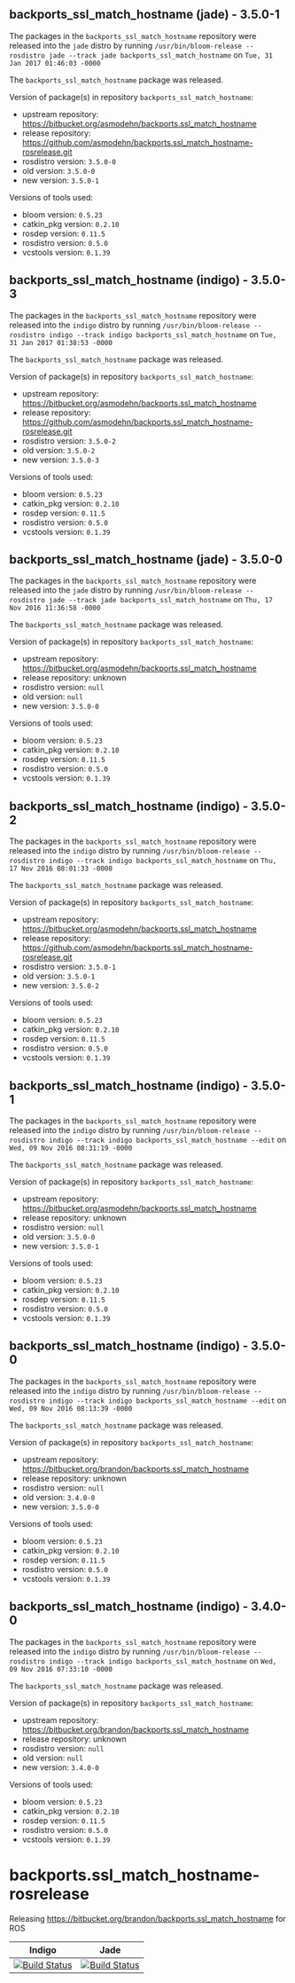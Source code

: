 ## backports_ssl_match_hostname (jade) - 3.5.0-1

The packages in the `backports_ssl_match_hostname` repository were released into the `jade` distro by running `/usr/bin/bloom-release --rosdistro jade --track jade backports_ssl_match_hostname` on `Tue, 31 Jan 2017 01:46:03 -0000`

The `backports_ssl_match_hostname` package was released.

Version of package(s) in repository `backports_ssl_match_hostname`:

- upstream repository: https://bitbucket.org/asmodehn/backports.ssl_match_hostname
- release repository: https://github.com/asmodehn/backports.ssl_match_hostname-rosrelease.git
- rosdistro version: `3.5.0-0`
- old version: `3.5.0-0`
- new version: `3.5.0-1`

Versions of tools used:

- bloom version: `0.5.23`
- catkin_pkg version: `0.2.10`
- rosdep version: `0.11.5`
- rosdistro version: `0.5.0`
- vcstools version: `0.1.39`


## backports_ssl_match_hostname (indigo) - 3.5.0-3

The packages in the `backports_ssl_match_hostname` repository were released into the `indigo` distro by running `/usr/bin/bloom-release --rosdistro indigo --track indigo backports_ssl_match_hostname` on `Tue, 31 Jan 2017 01:38:53 -0000`

The `backports_ssl_match_hostname` package was released.

Version of package(s) in repository `backports_ssl_match_hostname`:

- upstream repository: https://bitbucket.org/asmodehn/backports.ssl_match_hostname
- release repository: https://github.com/asmodehn/backports.ssl_match_hostname-rosrelease.git
- rosdistro version: `3.5.0-2`
- old version: `3.5.0-2`
- new version: `3.5.0-3`

Versions of tools used:

- bloom version: `0.5.23`
- catkin_pkg version: `0.2.10`
- rosdep version: `0.11.5`
- rosdistro version: `0.5.0`
- vcstools version: `0.1.39`


## backports_ssl_match_hostname (jade) - 3.5.0-0

The packages in the `backports_ssl_match_hostname` repository were released into the `jade` distro by running `/usr/bin/bloom-release --rosdistro jade --track jade backports_ssl_match_hostname` on `Thu, 17 Nov 2016 11:36:58 -0000`

The `backports_ssl_match_hostname` package was released.

Version of package(s) in repository `backports_ssl_match_hostname`:

- upstream repository: https://bitbucket.org/asmodehn/backports.ssl_match_hostname
- release repository: unknown
- rosdistro version: `null`
- old version: `null`
- new version: `3.5.0-0`

Versions of tools used:

- bloom version: `0.5.23`
- catkin_pkg version: `0.2.10`
- rosdep version: `0.11.5`
- rosdistro version: `0.5.0`
- vcstools version: `0.1.39`


## backports_ssl_match_hostname (indigo) - 3.5.0-2

The packages in the `backports_ssl_match_hostname` repository were released into the `indigo` distro by running `/usr/bin/bloom-release --rosdistro indigo --track indigo backports_ssl_match_hostname` on `Thu, 17 Nov 2016 08:01:33 -0000`

The `backports_ssl_match_hostname` package was released.

Version of package(s) in repository `backports_ssl_match_hostname`:

- upstream repository: https://bitbucket.org/asmodehn/backports.ssl_match_hostname
- release repository: https://github.com/asmodehn/backports.ssl_match_hostname-rosrelease.git
- rosdistro version: `3.5.0-1`
- old version: `3.5.0-1`
- new version: `3.5.0-2`

Versions of tools used:

- bloom version: `0.5.23`
- catkin_pkg version: `0.2.10`
- rosdep version: `0.11.5`
- rosdistro version: `0.5.0`
- vcstools version: `0.1.39`


## backports_ssl_match_hostname (indigo) - 3.5.0-1

The packages in the `backports_ssl_match_hostname` repository were released into the `indigo` distro by running `/usr/bin/bloom-release --rosdistro indigo --track indigo backports_ssl_match_hostname --edit` on `Wed, 09 Nov 2016 08:31:19 -0000`

The `backports_ssl_match_hostname` package was released.

Version of package(s) in repository `backports_ssl_match_hostname`:

- upstream repository: https://bitbucket.org/asmodehn/backports.ssl_match_hostname
- release repository: unknown
- rosdistro version: `null`
- old version: `3.5.0-0`
- new version: `3.5.0-1`

Versions of tools used:

- bloom version: `0.5.23`
- catkin_pkg version: `0.2.10`
- rosdep version: `0.11.5`
- rosdistro version: `0.5.0`
- vcstools version: `0.1.39`


## backports_ssl_match_hostname (indigo) - 3.5.0-0

The packages in the `backports_ssl_match_hostname` repository were released into the `indigo` distro by running `/usr/bin/bloom-release --rosdistro indigo --track indigo backports_ssl_match_hostname --edit` on `Wed, 09 Nov 2016 08:13:39 -0000`

The `backports_ssl_match_hostname` package was released.

Version of package(s) in repository `backports_ssl_match_hostname`:

- upstream repository: https://bitbucket.org/brandon/backports.ssl_match_hostname
- release repository: unknown
- rosdistro version: `null`
- old version: `3.4.0-0`
- new version: `3.5.0-0`

Versions of tools used:

- bloom version: `0.5.23`
- catkin_pkg version: `0.2.10`
- rosdep version: `0.11.5`
- rosdistro version: `0.5.0`
- vcstools version: `0.1.39`


## backports_ssl_match_hostname (indigo) - 3.4.0-0

The packages in the `backports_ssl_match_hostname` repository were released into the `indigo` distro by running `/usr/bin/bloom-release --rosdistro indigo --track indigo backports_ssl_match_hostname` on `Wed, 09 Nov 2016 07:33:10 -0000`

The `backports_ssl_match_hostname` package was released.

Version of package(s) in repository `backports_ssl_match_hostname`:

- upstream repository: https://bitbucket.org/brandon/backports.ssl_match_hostname
- release repository: unknown
- rosdistro version: `null`
- old version: `null`
- new version: `3.4.0-0`

Versions of tools used:

- bloom version: `0.5.23`
- catkin_pkg version: `0.2.10`
- rosdep version: `0.11.5`
- rosdistro version: `0.5.0`
- vcstools version: `0.1.39`


# backports.ssl_match_hostname-rosrelease
Releasing https://bitbucket.org/brandon/backports.ssl_match_hostname for ROS

| Indigo | Jade |
|:------:|:----:|
| [![Build Status](https://travis-ci.org/asmodehn/backports.ssl_match_hostname-rosrelease.svg?branch=release%2Findigo%2Fbackports_ssl_match_hostname)](https://travis-ci.org/asmodehn/backports.ssl_match_hostname-rosrelease) | [![Build Status](https://travis-ci.org/asmodehn/backports.ssl_match_hostname-rosrelease.svg?branch=release%2Fjade%2Fbackports_ssl_match_hostname)](https://travis-ci.org/asmodehn/backports.ssl_match_hostname-rosrelease) |
